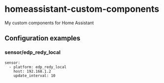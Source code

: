 # homeassistant-custom-components
My custom components for Home Assistant

## Configuration examples

### sensor/edp_redy_local
```
sensor:
  - platform: edp_redy_local
    host: 192.168.1.2
    update_interval: 10
```

